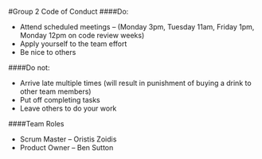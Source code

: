 #Group 2 Code of Conduct
####Do:
* Attend scheduled meetings – (Monday 3pm, Tuesday 11am, Friday 1pm, Monday 12pm on code review weeks)
* Apply yourself to the team effort
*	Be nice to others

####Do not:
* Arrive late multiple times (will result in punishment of buying a drink to other team members)
*	Put off completing tasks
* Leave others to do your work

####Team Roles
* Scrum Master – Oristis Zoidis
* Product Owner – Ben Sutton
